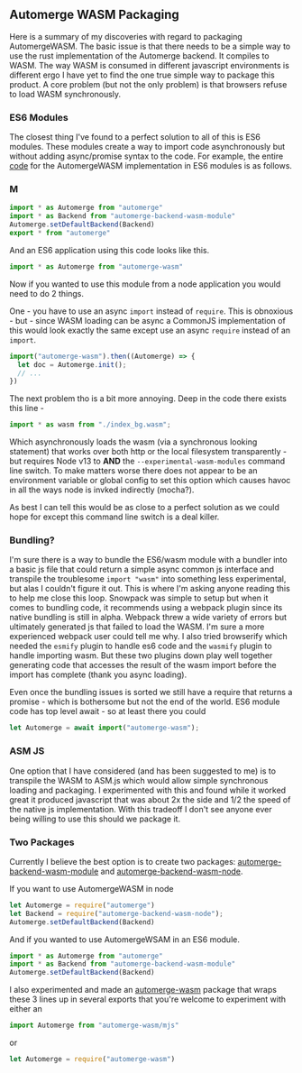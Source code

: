 
## Automerge WASM Packaging 

Here is a summary of my discoveries with regard to packaging AutomergeWASM.  The basic issue is that there needs to be a simple way to use the rust implementation of the Automerge backend.  It compiles to WASM.  The way WASM is consumed in different javascript environments is different ergo I have yet to find the one true simple way to package this product.  A core problem (but not the only problem) is that browsers refuse to load WASM synchronously.

### ES6 Modules

The closest thing I've found to a perfect solution to all of this is ES6 modules.  These modules create a way to import code asynchronously but without adding async/promise syntax to the code.  For example, the entire [code](https://github.com/orionz/automerge-wasm/blob/main/index.mjs) for the AutomergeWASM implementation in ES6 modules is as follows.
### M

```js
import * as Automerge from "automerge"
import * as Backend from "automerge-backend-wasm-module"
Automerge.setDefaultBackend(Backend)
export * from "automerge"
```

And an ES6 application using this code looks like this.

```js
import * as Automerge from "automerge-wasm"
```

Now if you wanted to use this module from a node application you would need to do 2 things.

One - you have to use an async `import` instead of `require`.  This is obnoxious - but - since WASM loading can be async a CommonJS implementation of this would look exactly the same except use an async `require` instead of an `import`.

```js
import("automerge-wasm").then((Automerge) => {
  let doc = Automerge.init();
  // ...
})
```

The next problem tho is a bit more annoying.  Deep in the code there exists this line - 


```js
import * as wasm from "./index_bg.wasm";
```

Which asynchronously loads the wasm (via a synchronous looking statement) that works over both http or the local filesystem transparently - but requires Node v13 to **AND** the `--experimental-wasm-modules` command line switch.  To make matters worse there does not appear to be an environment variable or global config to set this option which causes havoc in all the ways node is invked indirectly (mocha?).

As best I can tell this would be as close to a perfect solution as we could hope for except this command line switch is a deal killer.

### Bundling?

I'm sure there is a way to bundle the ES6/wasm module with a bundler into a basic js file that could return a simple async common js interface and transpile the troublesome `import "wasm"` into something less experimental, but alas I couldn't figure it out.  This is where I'm asking anyone reading this to help me close this loop.  Snowpack was simple to setup but when it comes to bundling code, it recommends using a webpack plugin since its native bundling is still in alpha. Webpack threw a wide variety of errors but ultimately generated js that failed to load the WASM.  I'm sure a more experienced webpack user could tell me why.  I also tried browserify which needed the `esmify` plugin to handle es6 code and the `wasmify` plugin to handle importing wasm.  But these two plugins down play well together generating code that accesses the result of the wasm import before the import has complete (thank you async loading).

Even once the bundling issues is sorted we still have a require that returns a promise - which is bothersome but not the end of the world.  ES6 module code has top level await - so at least there you could

```js
let Automerge = await import("automerge-wasm");
```
### ASM JS

One option that I have considered (and has been suggested to me) is to transpile the WASM to ASM.js which would allow simple synchronous loading and packaging.  I experimented with this and found while it worked great it produced javascript that was about 2x the side and 1/2 the speed of the native js implementation.  With this tradeoff I don't see anyone ever being willing to use this should we package it.

### Two Packages

Currently I believe the best option is to create two packages: [automerge-backend-wasm-module](https://github.com/orionz/automerge-backend-wasm-module) and [automerge-backend-wasm-node](https://github.com/orionz/automerge-backend-wasm-node).

If you want to use AutomergeWASM in node

```js
let Automerge = require("automerge")
let Backend = require("automerge-backend-wasm-node");
Automerge.setDefaultBackend(Backend)
```

And if you wanted to use AutomergeWSAM in an ES6 module.

```js
import * as Automerge from "automerge"
import * as Backend from "automerge-backend-wasm-module"
Automerge.setDefaultBackend(Backend)
```

I also experimented and made an [automerge-wasm](https://github.com/orionz/automerge-wasm) package that wraps these 3 lines up in several exports that you're welcome to experiment with either an

```js
import Automerge from "automerge-wasm/mjs"
```

or 

```js
let Automerge = require("automerge-wasm")
```


